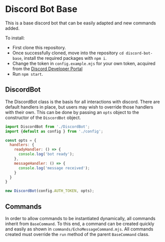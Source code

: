 # Discord Bot Base

This is a base discord bot that can be easily adapted and new commands added.

To install:
* First clone this repository.
* Once successfully cloned, move into the repository `cd discord-bot-base`, install the required packages with `npm i`.
* Change the token in `config.example.mjs` for your own token, acquired from the [Discord Developer Portal](https://discordapp.com/developers/applications/)
* Run `npm start`.

## DiscordBot
The DiscordBot class is the basis for all interactions with discord. There are default handlers in place, but users may wish to override those handlers with their own. This can be done by passing an `opts` object to the constructor of the `DiscordBot` object.

```js
import DiscordBot from './DiscordBot';
import {default as config } from './config';

const opts = {
  handlers: {
    readyHandler: () => {
      console.log('bot ready');
    },
    messageHandler: () => {
      console.log('message received');
    }
  }
}

new DiscordBot(config.AUTH_TOKEN, opts);
```

## Commands

In order to allow commands to be instantiated dynamically, all commands inherit from `BaseCommand`. To this end, a command can be created quickly and easily as shown in `commands/EchoMessageCommand.mjs`. All commands created must override the `run` method of the parent `BaseCommand` class.